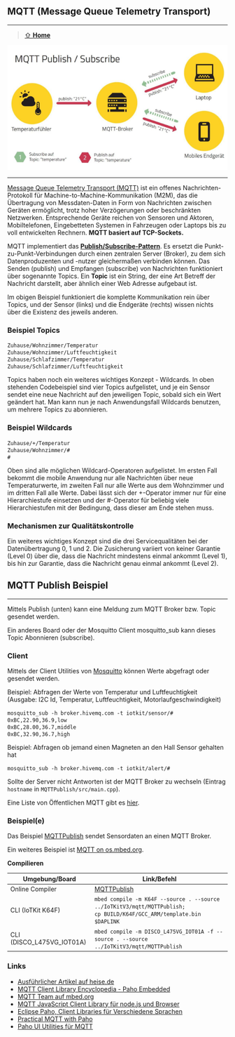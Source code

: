 ## MQTT (Message Queue Telemetry Transport)
***

> [⇧ **Home**](../README.md)

![](../images/MQTTPubSub.png)

- - -

[Message Queue Telemetry Transport (MQTT)](http://de.wikipedia.org/wiki/MQ_Telemetry_Transport) ist ein offenes Nachrichten-Protokoll für Machine-to-Machine-Kommunikation (M2M), das die Übertragung von Messdaten-Daten in Form von Nachrichten zwischen Geräten ermöglicht, trotz hoher Verzögerungen oder beschränkten Netzwerken. Entsprechende Geräte reichen von Sensoren und Aktoren, Mobiltelefonen, Eingebetteten Systemen in Fahrzeugen oder Laptops bis zu voll entwickelten Rechnern. **MQTT basiert auf TCP-Sockets.**

MQTT implementiert das [**Publish/Subscribe-Pattern**](http://de.wikipedia.org/wiki/Beobachter_(Entwurfsmuster)). Es ersetzt die Punkt-zu-Punkt-Verbindungen durch einen zentralen Server (Broker), zu dem sich Datenproduzenten und -nutzer gleichermaßen verbinden können. Das Senden (publish) und Empfangen (subscribe) von Nachrichten funktioniert über sogenannte Topics. Ein **Topic** ist ein String, der eine Art Betreff der Nachricht darstellt, aber ähnlich einer Web Adresse aufgebaut ist.

Im obigen Beispiel funktioniert die komplette Kommunikation rein über Topics, und der Sensor (links) und die Endgeräte (rechts) wissen nichts über die Existenz des jeweils anderen.

### Beispiel Topics

	Zuhause/Wohnzimmer/Temperatur
	Zuhause/Wohnzimmer/Luftfeuchtigkeit
	Zuhause/Schlafzimmer/Temperatur
	Zuhause/Schlafzimmer/Luftfeuchtigkeit						

Topics haben noch ein weiteres wichtiges Konzept - Wildcards. In oben stehenden Codebeispiel sind vier Topics aufgelistet, und je ein Sensor sendet eine neue Nachricht auf den jeweiligen Topic, sobald sich ein Wert geändert hat. Man kann nun je nach Anwendungsfall Wildcards benutzen, um mehrere Topics zu abonnieren.

### Beispiel Wildcards 

	Zuhause/+/Temperatur
	Zuhause/Wohnzimmer/#
	#

Oben sind alle möglichen Wildcard-Operatoren aufgelistet. Im ersten Fall bekommt die mobile Anwendung nur alle Nachrichten über neue Temperaturwerte, im zweiten Fall nur alle Werte aus dem Wohnzimmer und im dritten Fall alle Werte. Dabei lässt sich der +-Operator immer nur für eine Hierarchiestufe einsetzen und der #-Operator für beliebig viele Hierarchiestufen mit der Bedingung, dass dieser am Ende stehen muss.

### Mechanismen zur Qualitätskontrolle 

Ein weiteres wichtiges Konzept sind die drei Servicequalitäten bei der Datenübertragung 0, 1 und 2. Die Zusicherung variiert von keiner Garantie (Level 0) über die, dass die Nachricht mindestens einmal ankommt (Level 1), bis hin zur Garantie, dass die Nachricht genau einmal ankommt (Level 2).

## MQTT Publish Beispiel
***

Mittels Publish (unten) kann eine Meldung zum MQTT Broker bzw. Topic gesendet werden.

Ein anderes Board oder der Mosquitto Client mosquitto_sub kann dieses Topic Abonnieren (subscribe).

### Client

Mittels der Client Utilities von [Mosquitto](https://projects.eclipse.org/projects/technology.mosquitto) können Werte abgefragt oder gesendet werden.

Beispiel: Abfragen der Werte von Temperatur und Luftfeuchtigkeit (Ausgabe: I2C Id, Temperatur, Luftfeuchtigkeit, Motorlaufgeschwindigkeit)

    mosquitto_sub -h broker.hivemq.com -t iotkit/sensor/#
    0xBC,22.90,36.9,low
    0xBC,28.00,36.7,middle
    0xBC,32.90,36.7,high

Beispiel: Abfragen ob jemand einen Magneten an den Hall Sensor gehalten hat
    
    mosquitto_sub -h broker.hivemq.com -t iotkit/alert/#

Sollte der Server nicht Antworten ist der MQTT Broker zu wechseln (Eintrag `hostname` in `MQTTPublish/src/main.cpp`). 

Eine Liste von Öffentlichen MQTT gibt es [hier](https://github.com/mqtt/mqtt.github.io/wiki/public_brokers).

### Beispiel(e)

Das Beispiel [MQTTPublish](MQTTPublish/src/main.cpp) sendet Sensordaten an einen MQTT Broker.

Ein weiteres Beispiel ist [MQTT on os.mbed.org](https://os.mbed.com/teams/mqtt/code/HelloMQTT/).

**Compilieren**

| Umgebung/Board    | Link/Befehl                      |
| ----------------- | -------------------------------- |
| Online Compiler | [MQTTPublish](https://os.mbed.com/compiler/#import:/teams/IoTKitV3/code/MQTTPublish/) |
| CLI (IoTKit K64F) | `mbed compile -m K64F --source . --source ../IoTKitV3/mqtt/MQTTPublish; ` <br> `cp BUILD/K64F/GCC_ARM/template.bin $DAPLINK` |
| CLI (DISCO_L475VG_IOT01A) | `mbed compile -m DISCO_L475VG_IOT01A -f --source . --source ../IoTKitV3/mqtt/MQTTPublish` |


### Links 

*   [Ausführlicher Artikel auf heise.de](http://www.heise.de/developer/artikel/MQTT-Protokoll-fuer-das-Internet-der-Dinge-2168152.html)
*   [MQTT Client Library Encyclopedia - Paho Embedded](https://www.hivemq.com/blog/mqtt-client-library-encyclopedia-paho-embedded/)
*   [MQTT Team auf mbed.org](https://os.mbed.com/teams/mqtt/)
*   [MQTT JavaScript Client Library für node.js und Browser](https://github.com/mqttjs/MQTT.js)
*   [Eclipse Paho, Client Libraries für Verschiedene Sprachen](http://www.eclipse.org/paho/)
*   [Practical MQTT with Paho](http://www.infoq.com/articles/practical-mqtt-with-paho)
*   [Paho UI Utilities für MQTT](https://wiki.eclipse.org/Paho/GUI_Utility)

